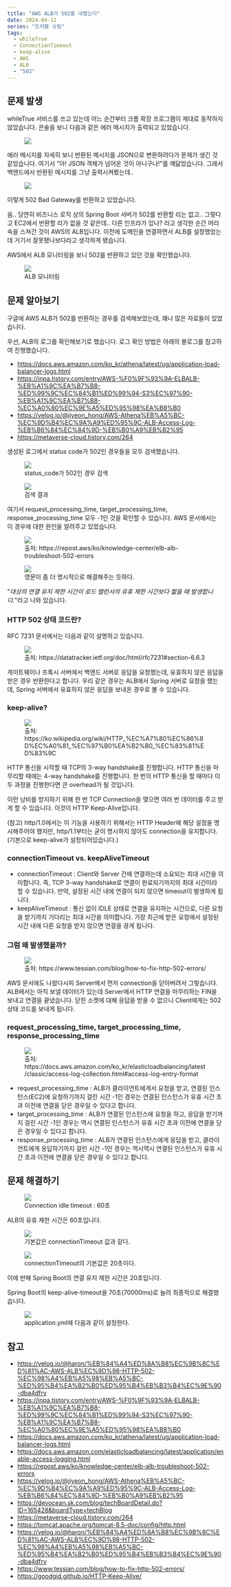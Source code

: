 ```yaml
---
title: "AWS ALB가 502를 내뱉는다"
date: 2024-04-12
series: "트러블 슈팅"
tags:
  - whileTrue
  - ConnectionTimeout
  - keep-alive
  - AWS
  - ALB
  - "502"
---
```


## 문제 발생

whileTrue 서비스를 쓰고 있는데 어느 순간부터 크롬 확장 프로그램이 제대로 동작하지 않았습니다. 콘솔을 보니 다음과 같은 에러 메시지가 출력되고 있었습니다.

<figure>
    <img src="img/aws-alb-502-01.png">
</figure>

에러 메시지를 자세히 보니 반환된 메시지를 JSON으로 변환하려다가 문제가 생긴 것 같았습니다. 여기서 "아! JSON 객체가 넘어온 것이 아니구나!"를 깨닳았습니다. 그래서 백엔드에서 반환된 메시지를 그냥 출력시켜봤는데..

<figure>
    <img src="img/aws-alb-502-02.png">
</figure>

이렇게 502 Bad Gateway를 반환하고 있었습니다.

음.. 당연히 비즈니스 로직 상의 Spring Boot 서버가 502를 반환할 리는 없고.. 그렇다고 EC2에서 반환할 리가 없을 것 같은데.. 다른 인프라가 있나? 라고 생각한 순간 머리 속을 스쳐간 것이 AWS의 ALB입니다. 이전에 도메인을 연결하면서 ALB를 설정했었는데 거기서 잘못됐나보다라고 생각하게 됐습니다.

AWS에서 ALB 모니터링을 보니 502를 반환하고 있던 것을 확인했습니다.

<figure>
    <img src="img/aws-alb-502-03.png">
    <figcaption>ALB 모니터링</figcaption>
</figure>

## 문제 알아보기

구글에 AWS ALB가 502를 반환하는 경우를 검색해보았는데, 꽤나 많은 자료들이 있었습니다.

우선, ALB의 로그를 확인해보기로 했습니다. 로그 확인 방법은 아래의 블로그를 참고하여 진행했습니다.

- https://docs.aws.amazon.com/ko_kr/athena/latest/ug/application-load-balancer-logs.html
- https://inpa.tistory.com/entry/AWS-%F0%9F%93%9A-ELBALB-%EB%A1%9C%EA%B7%B8-%ED%99%9C%EC%84%B1%ED%99%94-S3%EC%97%90-%EB%A1%9C%EA%B7%B8-%EC%A0%80%EC%9E%A5%ED%95%98%EA%B8%B0
- https://velog.io/@jiyeon_hong/AWS-Athena%EB%A5%BC-%EC%9D%B4%EC%9A%A9%ED%95%9C-ALB-Access-Log-%EB%B6%84%EC%84%9D-%EB%B0%A9%EB%B2%95
- https://metaverse-cloud.tistory.com/264

생성된 로그에서 status code가 502인 경우들을 모두 검색했습니다.

<figure>
    <img src="img/aws-alb-502-04.png">
    <figcaption>status_code가 502인 경우 검색</figcaption>
</figure>

<figure>
    <img src="img/aws-alb-502-05.png">
    <figcaption>검색 결과</figcaption>
</figure>

여기서 request_processing_time, target_processing_time, response_processing_time 모두 -1인 것을 확인할 수 있습니다. AWS 문서에서는 이 경우에 대한 원인을 알려주고 있었습니다.

<figure>
    <img src="img/aws-alb-502-06.png">
    <figcaption>출처: https://repost.aws/ko/knowledge-center/elb-alb-troubleshoot-502-errors</figcaption>
</figure>

<figure>
    <img src="img/aws-alb-502-07.png">
    <figcaption>영문이 좀 더 명시적으로 해결해주는 듯하다.</figcaption>
</figure>

"_대상의 연결 유지 제한 시간이 로드 밸런서의 유휴 제한 시간보다 짧을 때 발생합니다._"라고 나와 있습니다.

### HTTP 502 상태 코드란?

RFC 7231 문서에서는 다음과 같이 설명하고 있습니다.

<figure>
    <img src="img/aws-alb-502-08.png">
    <figcaption>출처: https://datatracker.ietf.org/doc/html/rfc7231#section-6.6.3</figcaption>
</figure>

게이트웨이나 프록시 서버에서 백엔드 서버로 응답을 요청했는데, 유효하지 않은 응답을 받은 경우 반환한다고 합니다. 우리 같은 경우는 ALB에서 Spring 서버로 요청을 했는데, Spring 서버에서 유효하지 않은 응답을 보내온 경우로 볼 수 있습니다.

### keep-alive?

<figure>
    <img src="img/aws-alb-502-09.svg">
    <figcaption>출처: https://ko.wikipedia.org/wiki/HTTP_%EC%A7%80%EC%86%8D%EC%A0%81_%EC%97%B0%EA%B2%B0_%EC%83%81%ED%83%9C</figcaption>
</figure>

HTTP 통신을 시작할 때 TCP의 3-way handshake를 진행합니다. HTTP 통신을 마무리할 때에는 4-way handshake를 진행합니다. 한 번의 HTTP 통신을 할 때마다 이 두 과정을 진행한다면 큰 overhead가 될 것입니다.

이런 낭비를 방지하기 위해 한 번 TCP Connection을 맺으면 여러 번 데이터를 주고 받게 할 수 있습니다. 이것이 HTTP Keep-Alive입니다.

(참고) http/1.0에서는 이 기능을 사용하기 위해서는 HTTP Header에 해당 설정을 명시해주어야 했지만, http/1.1부터는 굳이 명시하지 않아도 connection을 유지합니다.(기본으로 keep-alive가 설정되어있습니다.)

### connectionTimeout vs. keepAliveTimeout

- connectionTimeout : Client와 Server 간에 연결하는데 소요되는 최대 시간을 의미합니다. 즉, TCP 3-way handshake로 연결이 완료되기까지의 최대 시간이라 할 수 있습니다. 만약, 설정된 시간 내에 연결이 되지 않으면 timeout이 발생하게 됩니다.
- keepAliveTimeout : 통신 없이 IDLE 상태로 연결을 유지하는 시간으로, 다른 요청을 받기까지 기다리는 최대 시간을 의미합니다. 가장 최근에 받은 요청에서 설정된 시간 내에 다른 요청을 받지 않으면 연결을 끊게 됩니다.

### 그럼 왜 발생했을까?

<figure>
    <img src="img/aws-alb-502-10.webp">
    <figcaption>출처: https://www.tessian.com/blog/how-to-fix-http-502-errors/</figcaption>
</figure>

AWS 문서에도 나왔다시피 Server에서 먼저 connection을 닫아버려서 그렇습니다. ALB에서는 아직 보낼 데이터가 있는데 Server에서 HTTP 연결을 마무리하는 FIN을 보내고 연결을 끝냈습니다. 닫힌 소켓에 대해 응답을 받을 수 없으니 Client에게는 502 상태 코드를 보내게 됩니다.

### request_processing_time, target_processing_time, response_processing_time

<figure>
    <img src="img/aws-alb-502-11.png">
    <figcaption>출처: https://docs.aws.amazon.com/ko_kr/elasticloadbalancing/latest/classic/access-log-collection.html#access-log-entry-format</figcaption>
</figure>

- request_processing_time : ALB가 클라이언트에게서 요청을 받고, 연결된 인스턴스(EC2)에 요청하기까지 걸린 시간
  -1인 경우는 연결된 인스턴스가 유휴 시간 초과 이전에 연결을 닫은 경우일 수 있다고 합니다.
- target_processing_time : ALB가 연결된 인스턴스에 요청을 하고, 응답을 받기까지 걸린 시간
  -1인 경우는 역시 연결된 인스턴스가 유휴 시간 초과 이전에 연결을 닫은 경우일 수 있다고 합니다.
- response_processing_time : ALB가 연결된 인스턴스에게 응답을 받고, 클라이언트에게 응답하기까지 걸린 시간
  -1인 경우는 역시역시 연결된 인스턴스가 유휴 시간 초과 이전에 연결을 닫은 경우일 수 있다고 합니다.

## 문제 해결하기

<figure>
    <img src="img/aws-alb-502-12.png">
    <figcaption>Connection idle timeout : 60초</figcaption>
</figure>

ALB의 유휴 제한 시간은 60초입니다.

<figure>
    <img src="img/aws-alb-502-13.png">
    <figcaption>기본값은 connectionTimeout 값과 같다.</figcaption>
</figure>

<figure>
    <img src="img/aws-alb-502-14.png">
    <figcaption>connectionTimeout의 기본값은 20초이다.</figcaption>
</figure>

이에 반해 Spring Boot의 연결 유지 제한 시간은 20초입니다.

Spring Boot의 keep-alive-timeout을 70초(70000ms)로 늘려 최종적으로 해결했습니다.

<figure>
    <img src="img/aws-alb-502-15.png">
    <figcaption>application.yml에 다음과 같이 설정한다.</figcaption>
</figure>

## 참고

- https://velog.io/@haron/%EB%84%A4%ED%8A%B8%EC%9B%8C%ED%81%AC-AWS-ALB%EC%9D%98-HTTP-502-%EC%98%A4%EB%A5%98%EB%A5%BC-%ED%95%B4%EA%B2%B0%ED%95%B4%EB%B3%B4%EC%9E%90-dba4dfrv
- https://inpa.tistory.com/entry/AWS-%F0%9F%93%9A-ELBALB-%EB%A1%9C%EA%B7%B8-%ED%99%9C%EC%84%B1%ED%99%94-S3%EC%97%90-%EB%A1%9C%EA%B7%B8-%EC%A0%80%EC%9E%A5%ED%95%98%EA%B8%B0
- https://docs.aws.amazon.com/ko_kr/athena/latest/ug/application-load-balancer-logs.html
- https://docs.aws.amazon.com/elasticloadbalancing/latest/application/enable-access-logging.html
- https://repost.aws/ko/knowledge-center/elb-alb-troubleshoot-502-errors
- https://velog.io/@jiyeon_hong/AWS-Athena%EB%A5%BC-%EC%9D%B4%EC%9A%A9%ED%95%9C-ALB-Access-Log-%EB%B6%84%EC%84%9D-%EB%B0%A9%EB%B2%95
- https://devocean.sk.com/blog/techBoardDetail.do?ID=165428&boardType=techBlog
- https://metaverse-cloud.tistory.com/264
- https://tomcat.apache.org/tomcat-8.5-doc/config/http.html
- https://velog.io/@haron/%EB%84%A4%ED%8A%B8%EC%9B%8C%ED%81%AC-AWS-ALB%EC%9D%98-HTTP-502-%EC%98%A4%EB%A5%98%EB%A5%BC-%ED%95%B4%EA%B2%B0%ED%95%B4%EB%B3%B4%EC%9E%90-dba4dfrv
- https://www.tessian.com/blog/how-to-fix-http-502-errors/
- https://goodgid.github.io/HTTP-Keep-Alive/

